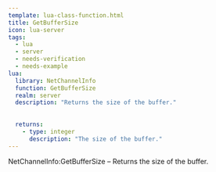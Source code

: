 ```yaml
---
template: lua-class-function.html
title: GetBufferSize
icon: lua-server
tags:
  - lua
  - server
  - needs-verification
  - needs-example
lua:
  library: NetChannelInfo
  function: GetBufferSize
  realm: server
  description: "Returns the size of the buffer."
  
  
  returns:
    - type: integer
      description: "The size of the buffer."
---
```


<div class="lua__search__keywords">
NetChannelInfo:GetBufferSize &#x2013; Returns the size of the buffer.
</div>
